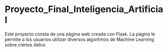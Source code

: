 # Proyecto_Final_Inteligencia_Artificial
Este proyecto consta de una página web creada con Flask. La página le permite a los usuarios utilizar diversos algoritmos de Machine Learning sobre ciertos datos.

